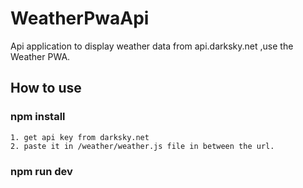 # WeatherPwaApi
  Api application to display weather data from api.darksky.net ,use the Weather PWA.

## How to use
### npm install
    1. get api key from darksky.net
    2. paste it in /weather/weather.js file in between the url.
    
### npm run dev
